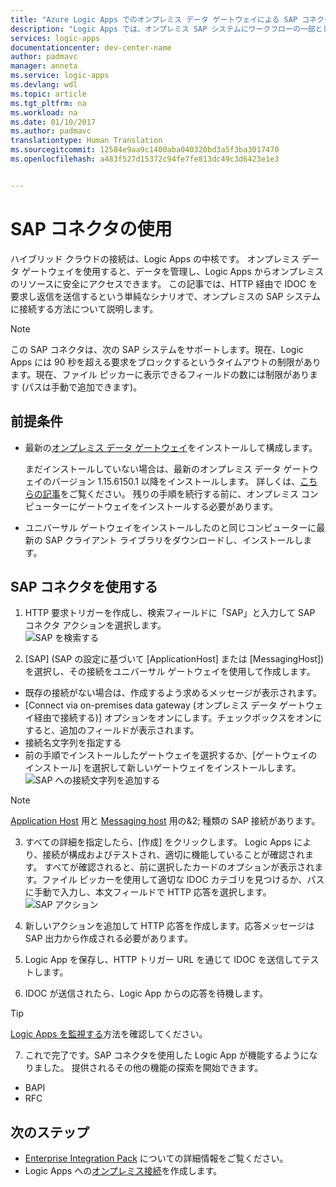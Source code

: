 ```yaml
---
title: "Azure Logic Apps でのオンプレミス データ ゲートウェイによる SAP コネクタの使用 | Microsoft Docs"
description: "Logic Apps では、オンプレミス SAP システムにワークフローの一部として簡単に接続することができます。"
services: logic-apps
documentationcenter: dev-center-name
author: padmavc
manager: anneta
ms.service: logic-apps
ms.devlang: wdl
ms.topic: article
ms.tgt_pltfrm: na
ms.workload: na
ms.date: 01/10/2017
ms.author: padmavc
translationtype: Human Translation
ms.sourcegitcommit: 12584e9aa9c1400aba040320bd3a5f3ba3017470
ms.openlocfilehash: a483f527d15372c94fe7fe813dc49c3d6423e1e3


---
```

# <a name="get-started-with-the-sap-connector"></a>SAP コネクタの使用 

ハイブリッド クラウドの接続は、Logic Apps の中核です。 オンプレミス データ ゲートウェイを使用すると、データを管理し、Logic Apps からオンプレミスのリソースに安全にアクセスできます。 この記事では、HTTP 経由で IDOC を要求し返信を送信するという単純なシナリオで、オンプレミスの SAP システムに接続する方法について説明します。    

 > [!NOTE]
 > この SAP コネクタは、次の SAP システムをサポートします。現在、Logic Apps には 90 秒を超える要求をブロックするというタイムアウトの制限があります。現在、ファイル ピッカーに表示できるフィールドの数には制限があります (パスは手動で追加できます)。
 >
 >

## <a name="prerequisites"></a>前提条件
- 最新の[オンプレミス データ ゲートウェイ](https://www.microsoft.com/en-us/download/details.aspx?id=53127)をインストールして構成します。  

    まだインストールしていない場合は、最新のオンプレミス データ ゲートウェイのバージョン 1.15.6150.1 以降をインストールします。 詳しくは、[こちらの記事](http://aka.ms/logicapps-gateway)をご覧ください。 残りの手順を続行する前に、オンプレミス コンピューターにゲートウェイをインストールする必要があります。

- ユニバーサル ゲートウェイをインストールしたのと同じコンピューターに最新の SAP クライアント ライブラリをダウンロードし、インストールします。

## <a name="use-sap-connector"></a>SAP コネクタを使用する

1. HTTP 要求トリガーを作成し、検索フィールドに「SAP」と入力して SAP コネクタ アクションを選択します。    
 ![SAP を検索する](media/logic-apps-using-sap-connector/picture1.png)

2. [SAP] (SAP の設定に基づいて [ApplicationHost] または [MessagingHost]) を選択し、その接続をユニバーサル ゲートウェイを使用して作成します。
 - 既存の接続がない場合は、作成するよう求めるメッセージが表示されます。
 - [Connect via on-premises data gateway (オンプレミス データ ゲートウェイ経由で接続する)] オプションをオンにします。チェックボックスをオンにすると、追加のフィールドが表示されます。
 - 接続名文字列を指定する
 - 前の手順でインストールしたゲートウェイを選択するか、[ゲートウェイのインストール] を選択して新しいゲートウェイをインストールします。   
 ![SAP への接続文字列を追加する](media/logic-apps-using-sap-connector/picture2.png)   
  
  > [!NOTE]
  > [Application Host](https://wiki.scn.sap.com/wiki/display/ABAP/ABAP+Application+Server) 用と [Messaging host](http://help.sap.com/saphelp_nw70/helpdata/en/40/c235c15ab7468bb31599cc759179ef/frameset.htm) 用の&2; 種類の SAP 接続があります。
  >
  >

3. すべての詳細を指定したら、[作成] をクリックします。 Logic Apps により、接続が構成およびテストされ、適切に機能していることが確認されます。 すべてが確認されると、前に選択したカードのオプションが表示されます。ファイル ピッカーを使用して適切な IDOC カテゴリを見つけるか、パスに手動で入力し、本文フィールドで HTTP 応答を選択します。    
 ![SAP アクション](media/logic-apps-using-sap-connector/picture3.png)

4. 新しいアクションを追加して HTTP 応答を作成します。応答メッセージは SAP 出力から作成される必要があります。

5. Logic App を保存し、HTTP トリガー URL を通じて IDOC を送信してテストします。

6. IDOC が送信されたら、Logic App からの応答を待機します。   

  > [!TIP]
  > [Logic Apps を監視する](../logic-apps/logic-apps-monitor-your-logic-apps.md)方法を確認してください。
  >
  >

7. これで完了です。SAP コネクタを使用した Logic App が機能するようになりました。 提供されるその他の機能の探索を開始できます。
  - BAPI
  - RFC

## <a name="next-steps"></a>次のステップ
- [Enterprise Integration Pack](../logic-apps/logic-apps-enterprise-integration-overview.md) についての詳細情報をご覧ください。 
- Logic Apps への[オンプレミス接続](../logic-apps/logic-apps-gateway-connection.md)を作成します。


<!--HONumber=Jan17_HO3-->


